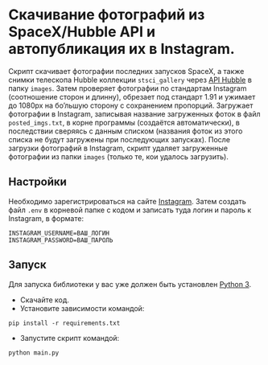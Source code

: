# Скачивание фотографий из SpaceX/Hubble API и автопубликация их в Instagram.

Скрипт скачивает фотографии последних запусков SpaceX, а также снимки телескопа Hubble коллекции `stsci_gallery` 
через [API Hubble](http://hubblesite.org/api/documentation) в папку `images`. Затем проверяет фотографии по 
стандартам Instagram (соотношение сторон и длинну), обрезает под стандарт 1.91 и ужимает до 1080px на 
бо’льшую сторону с сохранением пропорций. Загружает фотографии в Instagram, записывая название загруженных 
фоток в файл `posted_imgs.txt`, в корне программы (создаётся автоматически), в последствии сверяясь с данным 
списком (названия фоток из этого списка не будут загружены при последующих запусках). После загрузки фотографий 
в Instagram, скрипт удаляет загруженные фотографии из папки `images` (только те, кои удалось загрузить).


## Настройки

Необходимо зарегистрироваться на сайте [Instagram](https://www.instagram.com/).
Затем создать файл `.env` в корневой папке с кодом и записать туда логин и пароль к Instagram, в формате:
```
INSTAGRAM_USERNAME=ВАШ_ЛОГИН
INSTAGRAM_PASSWORD=ВАШ_ПАРОЛЬ
```

## Запуск

Для запуска библиотеки у вас уже должен быть установлен 
[Python 3](https://www.python.org/downloads/release/python-379/).

- Скачайте код.
- Установите зависимости командой:
```
pip install -r requirements.txt
```
- Запустите скрипт командой: 
```
python main.py
```


